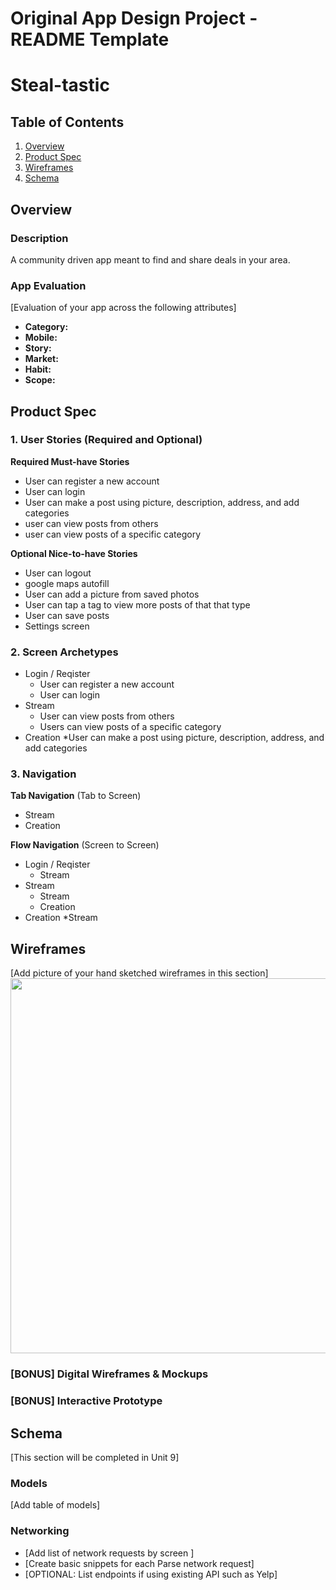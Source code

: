 Original App Design Project - README Template
===

# Steal-tastic

## Table of Contents
1. [Overview](#Overview)
2. [Product Spec](#Product-Spec)
3. [Wireframes](#Wireframes)
4. [Schema](#Schema)

## Overview
### Description
A community driven app meant to find and share deals in your area.

### App Evaluation
[Evaluation of your app across the following attributes]
- **Category:**
- **Mobile:**
- **Story:**
- **Market:**
- **Habit:**
- **Scope:**

## Product Spec

### 1. User Stories (Required and Optional)

**Required Must-have Stories**

* User can register a new account
* User can login
* User can make a post using picture, description, address, and add categories
* user can view posts from others
* user can view posts of a specific category

**Optional Nice-to-have Stories**

* User can logout
* google maps autofill
* User can add a picture from saved photos
* User can tap a tag to view more posts of that that type
* User can save posts
* Settings screen

### 2. Screen Archetypes

* Login / Reqister
   * User can register a new account
   * User can login
* Stream
   * User can view posts from others
   * Users can view posts of a specific category
* Creation
   *User can make a post using picture, description, address, and add categories

### 3. Navigation

**Tab Navigation** (Tab to Screen)

* Stream
* Creation

**Flow Navigation** (Screen to Screen)

* Login / Reqister
   * Stream
* Stream
   * Stream
   * Creation
* Creation
   *Stream

## Wireframes
[Add picture of your hand sketched wireframes in this section]
<img src="YOUR_WIREFRAME_IMAGE_URL" width=600>

### [BONUS] Digital Wireframes & Mockups

### [BONUS] Interactive Prototype

## Schema 
[This section will be completed in Unit 9]
### Models
[Add table of models]
### Networking
- [Add list of network requests by screen ]
- [Create basic snippets for each Parse network request]
- [OPTIONAL: List endpoints if using existing API such as Yelp]
